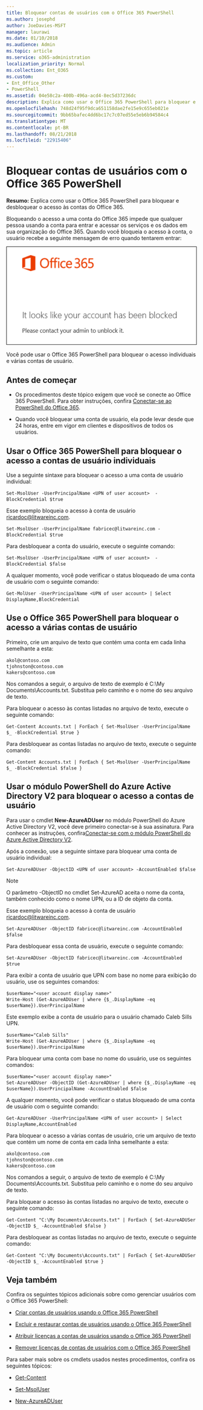 ```yaml
---
title: Bloquear contas de usuários com o Office 365 PowerShell
ms.author: josephd
author: JoeDavies-MSFT
manager: laurawi
ms.date: 01/10/2018
ms.audience: Admin
ms.topic: article
ms.service: o365-administration
localization_priority: Normal
ms.collection: Ent_O365
ms.custom:
- Ent_Office_Other
- PowerShell
ms.assetid: 04e58c2a-400b-496a-acd4-8ec5d37236dc
description: Explica como usar o Office 365 PowerShell para bloquear e desbloquear o acesso às contas do Office 365.
ms.openlocfilehash: 748d24f95f9dca651158dae2fe15e9c655eb021e
ms.sourcegitcommit: 9bb65bafec4dd6bc17c7c07ed55e5eb6b94584c4
ms.translationtype: MT
ms.contentlocale: pt-BR
ms.lasthandoff: 08/21/2018
ms.locfileid: "22915406"
---
```

# <a name="block-user-accounts-with-office-365-powershell"></a>Bloquear contas de usuários com o Office 365 PowerShell

**Resumo:**  Explica como usar o Office 365 PowerShell para bloquear e desbloquear o acesso às contas do Office 365.
  
Bloqueando o acesso a uma conta do Office 365 impede que qualquer pessoa usando a conta para entrar e acessar os serviços e os dados em sua organização do Office 365. Quando você bloqueia o acesso à conta, o usuário recebe a seguinte mensagem de erro quando tentarem entrar:
  
![Conta bloqueada do Office 365.](media/o365-powershell-account-blocked.png)
  
Você pode usar o Office 365 PowerShell para bloquear o acesso individuais e várias contas de usuário.
  
## <a name="before-you-begin"></a>Antes de começar

- Os procedimentos deste tópico exigem que você se conecte ao Office 365 PowerShell. Para obter instruções, confira [Conectar-se ao PowerShell do Office 365](connect-to-office-365-powershell.md).
    
- Quando você bloquear uma conta de usuário, ela pode levar desde que 24 horas, entre em vigor em clientes e dispositivos de todos os usuários.
    
## <a name="use-office-365-powershell-to-block-access-to-individual-user-accounts"></a>Usar o Office 365 PowerShell para bloquear o acesso a contas de usuário individuais

Use a seguinte sintaxe para bloquear o acesso a uma conta de usuário individual:
  
```
Set-MsolUser -UserPrincipalName <UPN of user account>  -BlockCredential $true
```

Esse exemplo bloqueia o acesso à conta de usuário ricardoc@litwareinc.com.
  
```
Set-MsolUser -UserPrincipalName fabricec@litwareinc.com -BlockCredential $true
```

Para desbloquear a conta do usuário, execute o seguinte comando:
  
```
Set-MsolUser -UserPrincipalName <UPN of user account>  -BlockCredential $false
```

A qualquer momento, você pode verificar o status bloqueado de uma conta de usuário com o seguinte comando:
  
```
Get-MolUser -UserPrincipalName <UPN of user account> | Select DisplayName,BlockCredential
```

## <a name="use-office-365-powershell-to-block-access-to-multiple-user-accounts"></a>Use o Office 365 PowerShell para bloquear o acesso a várias contas de usuário

Primeiro, crie um arquivo de texto que contém uma conta em cada linha semelhante a esta:
    
  ```
akol@contoso.com
tjohnston@contoso.com
kakers@contoso.com
  ```
Nos comandos a seguir, o arquivo de texto de exemplo é C:\My Documents\Accounts.txt. Substitua pelo caminho e o nome do seu arquivo de texto.
    
Para bloquear o acesso às contas listadas no arquivo de texto, execute o seguinte comando:
    
  ```
  Get-Content Accounts.txt | ForEach { Set-MsolUser -UserPrincipalName $_ -BlockCredential $true }
  ```
Para desbloquear as contas listadas no arquivo de texto, execute o seguinte comando:
    
  ```
  Get-Content Accounts.txt | ForEach { Set-MsolUser -UserPrincipalName $_ -BlockCredential $false }
  ```

## <a name="use-the-azure-active-directory-v2-powershell-module-to-block-access-to-user-accounts"></a>Usar o módulo PowerShell do Azure Active Directory V2 para bloquear o acesso a contas de usuário

Para usar o cmdlet **New-AzureADUser** no módulo PowerShell do Azure Active Directory V2, você deve primeiro conectar-se à sua assinatura. Para conhecer as instruções, confira[Conectar-se com o módulo PowerShell do Azure Active Directory V2](https://go.microsoft.com/fwlink/?linkid=842218).
  
Após a conexão, use a seguinte sintaxe para bloquear uma conta de usuário individual:
  
```
Set-AzureADUser -ObjectID <UPN of user account> -AccountEnabled $false
```

> [!NOTE]
> O parâmetro -ObjectID no cmdlet Set-AzureAD aceita o nome da conta, também conhecido como o nome UPN, ou a ID de objeto da conta. 
  
Esse exemplo bloqueia o acesso à conta de usuário ricardoc@litwareinc.com.
  
```
Set-AzureADUser -ObjectID fabricec@litwareinc.com -AccountEnabled $false
```

Para desbloquear essa conta de usuário, execute o seguinte comando:
  
```
Set-AzureADUser -ObjectID fabricec@litwareinc.com -AccountEnabled $true
```

Para exibir a conta de usuário que UPN com base no nome para exibição do usuário, use os seguintes comandos:
  
```
$userName="<user account display name>"
Write-Host (Get-AzureADUser | where {$_.DisplayName -eq $userName}).UserPrincipalName

```

Este exemplo exibe a conta de usuário para o usuário chamado Caleb Sills UPN.
  
```
$userName="Caleb Sills"
Write-Host (Get-AzureADUser | where {$_.DisplayName -eq $userName}).UserPrincipalName
```

Para bloquear uma conta com base no nome do usuário, use os seguintes comandos:
  
```
$userName="<user account display name>"
Set-AzureADUser -ObjectID (Get-AzureADUser | where {$_.DisplayName -eq $userName}).UserPrincipalName -AccountEnabled $false

```

A qualquer momento, você pode verificar o status bloqueado de uma conta de usuário com o seguinte comando:
  
```
Get-AzureADUser -UserPrincipalName <UPN of user account> | Select DisplayName,AccountEnabled
```

Para bloquear o acesso a várias contas de usuário, crie um arquivo de texto que contém um nome de conta em cada linha semelhante a esta:
    
  ```
akol@contoso.com
tjohnston@contoso.com
kakers@contoso.com
  ```

Nos comandos a seguir, o arquivo de texto de exemplo é C:\My Documents\Accounts.txt. Substitua pelo caminho e o nome do seu arquivo de texto.
    
Para bloquear o acesso às contas listadas no arquivo de texto, execute o seguinte comando:
    
```
Get-Content "C:\My Documents\Accounts.txt" | ForEach { Set-AzureADUSer -ObjectID $_ -AccountEnabled $false }
```

Para desbloquear as contas listadas no arquivo de texto, execute o seguinte comando:
    
```
Get-Content "C:\My Documents\Accounts.txt" | ForEach { Set-AzureADUSer -ObjectID $_ -AccountEnabled $true }
```

## <a name="see-also"></a>Veja também

Confira os seguintes tópicos adicionais sobre como gerenciar usuários com o Office 365 PowerShell:
  
- [Criar contas de usuários usando o Office 365 PowerShell](create-user-accounts-with-office-365-powershell.md)
    
- [Excluir e restaurar contas de usuários usando o Office 365 PowerShell](delete-and-restore-user-accounts-with-office-365-powershell.md)
    
- [Atribuir licenças a contas de usuários usando o Office 365 PowerShell](assign-licenses-to-user-accounts-with-office-365-powershell.md)
    
- [Remover licenças de contas de usuários com o Office 365 PowerShell](remove-licenses-from-user-accounts-with-office-365-powershell.md)
    
Para saber mais sobre os cmdlets usados nestes procedimentos, confira os seguintes tópicos:
  
- [Get-Content](https://go.microsoft.com/fwlink/p/?LinkId=113310)
    
- [Set-MsolUser](https://go.microsoft.com/fwlink/p/?LinkId=691644)
    
- [New-AzureADUser](https://docs.microsoft.com/powershell/module/azuread/new-azureaduser?view=azureadps-2.0)
    

